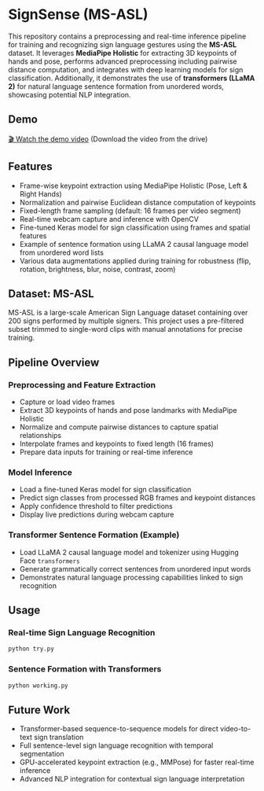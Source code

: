# SignSense (MS-ASL)

This repository contains a preprocessing and real-time inference pipeline for training and recognizing sign language gestures using the **MS-ASL** dataset. It leverages **MediaPipe Holistic** for extracting 3D keypoints of hands and pose, performs advanced preprocessing including pairwise distance computation, and integrates with deep learning models for sign classification. Additionally, it demonstrates the use of **transformers (LLaMA 2)** for natural language sentence formation from unordered words, showcasing potential NLP integration.

## Demo

[🎬 Watch the demo video](https://drive.google.com/file/d/1G0yi6ZC9k3cfLz65vR76GneQEhaBfLrK/view?usp=sharing) (Download the video from the drive)

## Features

- Frame-wise keypoint extraction using MediaPipe Holistic (Pose, Left & Right Hands)
- Normalization and pairwise Euclidean distance computation of keypoints
- Fixed-length frame sampling (default: 16 frames per video segment)
- Real-time webcam capture and inference with OpenCV
- Fine-tuned Keras model for sign classification using frames and spatial features
- Example of sentence formation using LLaMA 2 causal language model from unordered word lists
- Various data augmentations applied during training for robustness (flip, rotation, brightness, blur, noise, contrast, zoom)

## Dataset: MS-ASL

MS-ASL is a large-scale American Sign Language dataset containing over 200 signs performed by multiple signers. This project uses a pre-filtered subset trimmed to single-word clips with manual annotations for precise training.

## Pipeline Overview

### Preprocessing and Feature Extraction

- Capture or load video frames
- Extract 3D keypoints of hands and pose landmarks with MediaPipe Holistic
- Normalize and compute pairwise distances to capture spatial relationships
- Interpolate frames and keypoints to fixed length (16 frames)
- Prepare data inputs for training or real-time inference

### Model Inference

- Load a fine-tuned Keras model for sign classification
- Predict sign classes from processed RGB frames and keypoint distances
- Apply confidence threshold to filter predictions
- Display live predictions during webcam capture

### Transformer Sentence Formation (Example)

- Load LLaMA 2 causal language model and tokenizer using Hugging Face `transformers`
- Generate grammatically correct sentences from unordered input words
- Demonstrates natural language processing capabilities linked to sign recognition

## Usage

### Real-time Sign Language Recognition

```bash
python try.py
```

### Sentence Formation with Transformers
``` bash
python working.py
```

## Future Work
- Transformer-based sequence-to-sequence models for direct video-to-text sign translation
- Full sentence-level sign language recognition with temporal segmentation
- GPU-accelerated keypoint extraction (e.g., MMPose) for faster real-time inference
- Advanced NLP integration for contextual sign language interpretation
